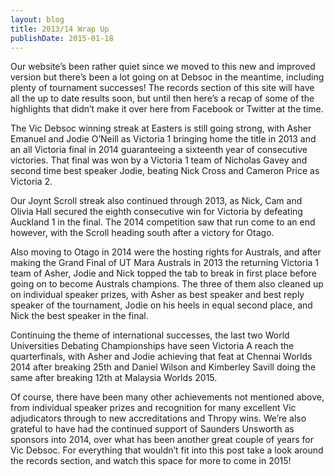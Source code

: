 ```yaml
---
layout: blog
title: 2013/14 Wrap Up
publishDate: 2015-01-18
---
```

Our website’s been rather quiet since we moved to this new and improved version but there’s been a lot going on at Debsoc in the meantime, including plenty of tournament successes! The records section of this site will have all the up to date results soon, but until then here’s a recap of some of the highlights that didn’t make it over here from Facebook or Twitter at the time.

The Vic Debsoc winning streak at Easters is still going strong, with Asher Emanuel and Jodie O’Neill as Victoria 1 bringing home the title in 2013 and an all Victoria final in 2014 guaranteeing a sixteenth year of consecutive victories. That final was won by a Victoria 1 team of Nicholas Gavey and second time best speaker Jodie, beating Nick Cross and Cameron Price as Victoria 2.

Our Joynt Scroll streak also continued through 2013, as Nick, Cam and Olivia Hall secured the eighth consecutive win for Victoria by defeating Auckland 1 in the final. The 2014 competition saw that run come to an end however, with the Scroll heading south after a victory for Otago.

Also moving to Otago in 2014 were the hosting rights for Australs, and after making the Grand Final of UT Mara Australs in 2013 the returning Victoria 1 team of Asher, Jodie and Nick topped the tab to break in first place before going on to become Australs champions. The three of them also cleaned up on individual speaker prizes, with Asher as best speaker and best reply speaker of the tournament, Jodie on his heels in equal second place, and Nick the best speaker in the final.

Continuing the theme of international successes, the last two World Universities Debating Championships have seen Victoria A reach the quarterfinals, with Asher and Jodie achieving that feat at Chennai Worlds 2014 after breaking 25th and Daniel Wilson and Kimberley Savill doing the same after breaking 12th at Malaysia Worlds 2015.

Of course, there have been many other achievements not mentioned above, from individual speaker prizes and recognition for many excellent Vic adjudicators through to new accreditations and Thropy wins. We’re also grateful to have had the continued support of Saunders Unsworth as sponsors into 2014, over what has been another great couple of years for Vic Debsoc. For everything that wouldn’t fit into this post take a look around the records section, and watch this space for more to come in 2015!
